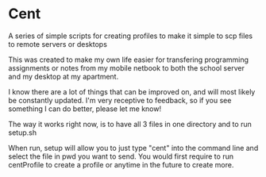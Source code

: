 # Cent
A series of simple scripts for creating profiles to make it simple to scp files to remote servers or desktops

This was created to make my own life easier for transfering programming assignments or notes from my mobile netbook to both the school server and my desktop at my apartment. 

I know there are a lot of things that can be improved on, and will most likely be constantly updated. I'm very receptive to feedback, so if you see something I can do better, please let me know!

The way it works right now, is to have all 3 files in one directory and to run setup.sh

When run, setup will allow you to just type "cent" into the command line and select the file in pwd you want to send. You would first require to run centProfile to create a profile or anytime in the future to create more. 
